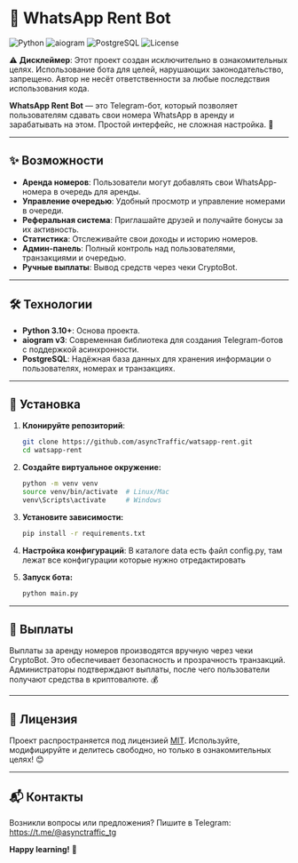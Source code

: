 # 📱 WhatsApp Rent Bot

![Python](https://img.shields.io/badge/python-3.10+-blue.svg)
![aiogram](https://img.shields.io/badge/aiogram-v3-green.svg)
![PostgreSQL](https://img.shields.io/badge/PostgreSQL-15+-blue.svg)
![License](https://img.shields.io/badge/license-MIT-yellow.svg)

⚠️ **Дисклеймер**: Этот проект создан исключительно в ознакомительных целях. Использование бота для целей, нарушающих законодательство, запрещено. Автор не несёт ответственности за любые последствия использования кода.

**WhatsApp Rent Bot** — это Telegram-бот, который позволяет пользователям сдавать свои номера WhatsApp в аренду и зарабатывать на этом. Простой интерфейс, не сложная настройка. 🚀

---

## ✨ Возможности

- **Аренда номеров**: Пользователи могут добавлять свои WhatsApp-номера в очередь для аренды.
- **Управление очередью**: Удобный просмотр и управление номерами в очереди.
- **Реферальная система**: Приглашайте друзей и получайте бонусы за их активность.
- **Статистика**: Отслеживайте свои доходы и историю номеров.
- **Админ-панель**: Полный контроль над пользователями, транзакциями и очередью.
- **Ручные выплаты**: Вывод средств через чеки CryptoBot.

---

## 🛠 Технологии

- **Python 3.10+**: Основа проекта.
- **aiogram v3**: Современная библиотека для создания Telegram-ботов с поддержкой асинхронности.
- **PostgreSQL**: Надёжная база данных для хранения информации о пользователях, номерах и транзакциях.

---

## 🚀 Установка

1. **Клонируйте репозиторий**:
   ```bash
   git clone https://github.com/asyncTraffic/watsapp-rent.git
   cd watsapp-rent
   ```

2. **Создайте виртуальное окружение:**
   ```bash
   python -m venv venv
   source venv/bin/activate  # Linux/Mac
   venv\Scripts\activate     # Windows
   ```

3. **Установите зависимости:**
   ```bash
   pip install -r requirements.txt
   ```

4. **Настройка конфигураций**:
   В каталоге data есть файл config.py, там лежат все конфигурации которые нужно отредактировать

5. **Запуск бота:**
   ```bash
   python main.py
   ```

---

## 💸 Выплаты
Выплаты за аренду номеров производятся вручную через чеки CryptoBot. Это обеспечивает безопасность и прозрачность транзакций. Администраторы подтверждают выплаты, после чего пользователи получают средства в криптовалюте. 💰

---

## 📜 Лицензия

Проект распространяется под лицензией [MIT](LICENSE). Используйте, модифицируйте и делитесь свободно, но только в ознакомительных целях! 😊

---

## 📬 Контакты

Возникли вопросы или предложения? Пишите в Telegram: https://t.me/@asynctraffic_tg

**Happy learning!** 🚀
